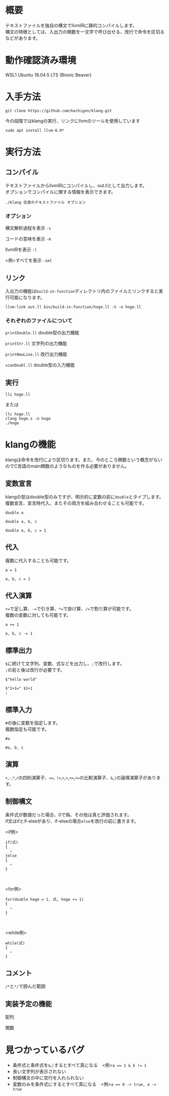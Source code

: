 # 概要
テキストファイルを独自の構文でllvmIRに静的コンパイルします。<br>
構文の特徴としては、入出力の関数を一文字で呼び出せる、改行で命令を区切るなどがあります。
# 動作確認済み環境
WSL1 Ubuntu 18.04.5 LTS (Bionic Beaver)
# 入手方法
`git clone https://github.com/kechigon/klang.git`<br>

今の段階ではklangの実行、リンクにllvmのツールを使用しています<br>

`sudo apt install llvm-6.0*`
# 実行方法
## コンパイル
テキストファイルからllvmIRにコンパイルし、out.llとして出力します。<br>
オプションでコンパイルに関する情報を表示できます。<br>

`./klang 任意のテキストファイル オプション`
### オプション
構文解析過程を表示 `-s`<br>

コードの意味を表示 `-m`<br>

llvmIRを表示 `-l`<br>

<例>すべてを表示 `-sml`
## リンク
入出力の機能は`build-in-function`ディレクトリ内のファイルとリンクすると実行可能になります。<br>

`llvm-link out.ll bin/build-in-function/hoge.ll -S -o hoge.ll`

### それぞれのファイルについて
`printDouble.ll` double型の出力機能<br>

`printStr.ll` 文字列の出力機能<br>

`printNewLine.ll` 改行出力機能<br>

`scanDoubl.ll` double型の入力機能

## 実行
`lli hoge.ll`<br>

または<br>

```
llc hoge.ll
clang hoge.s -o hoge
./hoge
```
# klangの機能
klangは命令を改行により区切ります。また、今のところ関数という概念がないのでC言語のmain関数のようなものを作る必要がありません。<br>
## 変数宣言
klangの型はdouble型のみですが、明示的に変数の前に`double`とタイプします。<br>
複数宣言、宣言時代入、またその両方を組み合わせることも可能です。<br>

`double a`

`double a, b, c`

`double a, b, c = 1`
## 代入
複数に代入することも可能です。<br>

`a = 1`<br>

`a, b, c = 1`
## 代入演算
`+=`で足し算、`-=`で引き算、`*=`で掛け算、`/=`で割り算が可能です。<br>
複数の変数に対しても可能です。<br>

`a += 1`<br>

`a, b, c -= 1`
## 標準出力
`$`に続けて文字列、変数、式などを出力し、`;`で改行します。<br>
`;`の前と後は改行が必要です。<br>

`$"hello world"`<br>

```
$"1+1=" $1+1
;
```
## 標準入力
`#`の後に変数を指定します。<br>
複数指定も可能です。<br>

`#a`<br>

`#a, b, c`
## 演算
`+`,`-`,`*`,`/`の四則演算子、`==`, `!=`,`<`,`>`,`<=`,`>=`の比較演算子、`&`,`|`の論理演算子があります。
## 制御構文
条件式が数値だった場合、0で偽、その他は真と評価されます。<br>
if文はifとif-elseがあり、if-elseの場合`else`を改行の前に書きます。<br>

<if例><br>
```
if(式)
{
  ~
}else
{
  ~
}
```
<br>

<for例><br>
```
for(double hoge = 1, 式, hoge += 1)
{
  ~
}
```
<br>

<while例><br>
```
while(式)
{
  ~
}
```
## コメント
`/*`と`*/`で囲んだ範囲
## 実装予定の機能
配列<br>

関数
# 見つかっているバグ
- 条件式と条件式を`&`,`|`するとすべて真になる　<例>`a == 1 & b != 1`
- 長い文字列が表示されない
- 制御構文の中に空行を入れられない
- 変数のみを条件式にするとすべて真になる　<例>`a == 0 -> true, a -> true`
